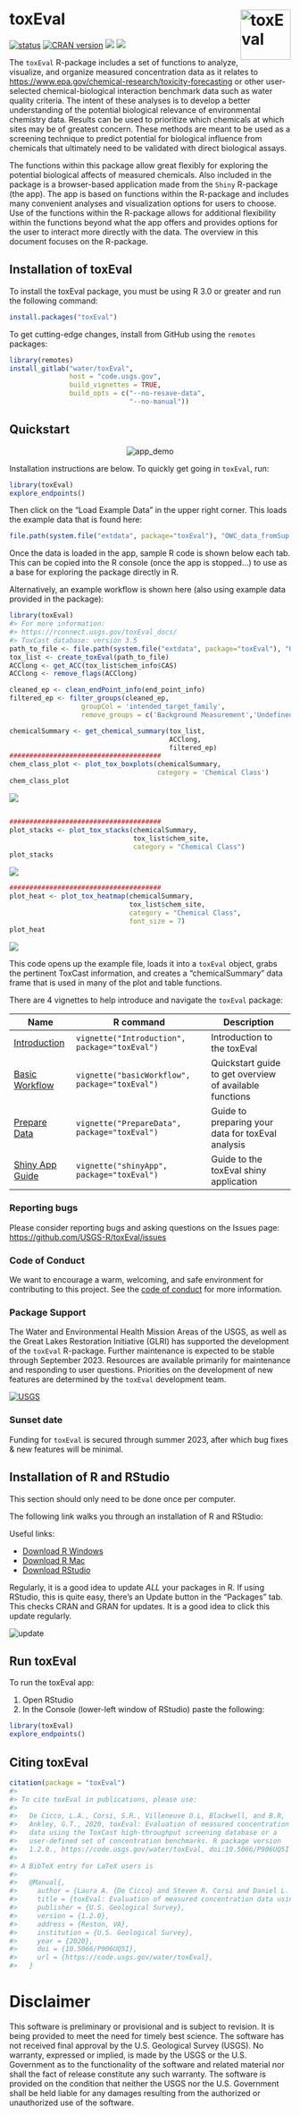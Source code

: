 # toxEval <img src="man/figures/toxEval.png" alt="toxEval" class="logo" style="width:90px;height:auto;" align="right" />

[![status](https://img.shields.io/badge/USGS-Research-blue.svg)](https://owi.usgs.gov/R/packages.html#research)
[![CRAN
version](http://www.r-pkg.org/badges/version/toxEval)](https://cran.r-project.org/package=toxEval)
[![](http://cranlogs.r-pkg.org/badges/toxEval)](https://cran.r-project.org/package=toxEval)
[![](http://cranlogs.r-pkg.org/badges/grand-total/toxEval)](https://cran.r-project.org/package=toxEval)

The `toxEval` R-package includes a set of functions to analyze,
visualize, and organize measured concentration data as it relates to
<https://www.epa.gov/chemical-research/toxicity-forecasting> or other
user-selected chemical-biological interaction benchmark data such as
water quality criteria. The intent of these analyses is to develop a
better understanding of the potential biological relevance of
environmental chemistry data. Results can be used to prioritize which
chemicals at which sites may be of greatest concern. These methods are
meant to be used as a screening technique to predict potential for
biological influence from chemicals that ultimately need to be validated
with direct biological assays.

The functions within this package allow great flexibly for exploring the
potential biological affects of measured chemicals. Also included in the
package is a browser-based application made from the `Shiny` R-package
(the app). The app is based on functions within the R-package and
includes many convenient analyses and visualization options for users to
choose. Use of the functions within the R-package allows for additional
flexibility within the functions beyond what the app offers and provides
options for the user to interact more directly with the data. The
overview in this document focuses on the R-package.

## Installation of toxEval

To install the toxEval package, you must be using R 3.0 or greater and
run the following command:

``` r
install.packages("toxEval")
```

To get cutting-edge changes, install from GitHub using the `remotes`
packages:

``` r
library(remotes)
install_gitlab("water/toxEval",
               host = "code.usgs.gov",
               build_vignettes = TRUE, 
               build_opts = c("--no-resave-data",
                              "--no-manual"))
```

## Quickstart

<p align="center">
<img src="https://code.usgs.gov/water/toxEval/raw/main/man/figures/app.gif" alt="app_demo">
</p>

Installation instructions are below. To quickly get going in `toxEval`,
run:

``` r
library(toxEval)
explore_endpoints()
```

Then click on the “Load Example Data” in the upper right corner. This
loads the example data that is found here:

``` r
file.path(system.file("extdata", package="toxEval"), "OWC_data_fromSup.xlsx")
```

Once the data is loaded in the app, sample R code is shown below each
tab. This can be copied into the R console (once the app is stopped…) to
use as a base for exploring the package directly in R.

Alternatively, an example workflow is shown here (also using example
data provided in the package):

``` r
library(toxEval)
#> For more information:
#> https://rconnect.usgs.gov/toxEval_docs/
#> ToxCast database: version 3.5
path_to_file <- file.path(system.file("extdata", package="toxEval"), "OWC_data_fromSup.xlsx")
tox_list <- create_toxEval(path_to_file)
ACClong <- get_ACC(tox_list$chem_info$CAS)
ACClong <- remove_flags(ACClong)

cleaned_ep <- clean_endPoint_info(end_point_info)
filtered_ep <- filter_groups(cleaned_ep, 
                  groupCol = 'intended_target_family',
                  remove_groups = c('Background Measurement','Undefined'))

chemicalSummary <- get_chemical_summary(tox_list, 
                                        ACClong, 
                                        filtered_ep)
######################################
chem_class_plot <- plot_tox_boxplots(chemicalSummary,
                                     category = 'Chemical Class')
chem_class_plot
```

![](man/figures/README-unnamed-chunk-6-1.png)

``` r

######################################
plot_stacks <- plot_tox_stacks(chemicalSummary, 
                               tox_list$chem_site, 
                               category = "Chemical Class")
plot_stacks
```

![](man/figures/README-unnamed-chunk-6-2.png)

``` r
######################################
plot_heat <- plot_tox_heatmap(chemicalSummary, 
                              tox_list$chem_site, 
                              category = "Chemical Class",
                              font_size = 7)
plot_heat
```

![](man/figures/README-unnamed-chunk-6-3.png)

This code opens up the example file, loads it into a `toxEval` object,
grabs the pertinent ToxCast information, and creates a “chemicalSummary”
data frame that is used in many of the plot and table functions.

There are 4 vignettes to help introduce and navigate the `toxEval`
package:

| Name                                                                          | R command                                      | Description                                             |
|------------|--------------|----------------------------------------------|
| [Introduction](http://usgs-r.github.io/toxEval/articles/Introduction.html)    | `vignette("Introduction", package="toxEval")`  | Introduction to the toxEval                             |
| [Basic Workflow](http://usgs-r.github.io/toxEval/articles/basicWorkflow.html) | `vignette("basicWorkflow", package="toxEval")` | Quickstart guide to get overview of available functions |
| [Prepare Data](http://usgs-r.github.io/toxEval/articles/PrepareData.html)     | `vignette("PrepareData", package="toxEval")`   | Guide to preparing your data for toxEval analysis       |
| [Shiny App Guide](http://usgs-r.github.io/toxEval/articles/shinyApp.html)     | `vignette("shinyApp", package="toxEval")`      | Guide to the toxEval shiny application                  |

### Reporting bugs

Please consider reporting bugs and asking questions on the Issues page:
<https://github.com/USGS-R/toxEval/issues>

### Code of Conduct

We want to encourage a warm, welcoming, and safe environment for
contributing to this project. See the [code of
conduct](https://github.com/USGS-R/toxEval/blob/main/CONDUCT.md) for
more information.

### Package Support

The Water and Environmental Health Mission Areas of the USGS, as well as
the Great Lakes Restoration Initiative (GLRI) has supported the
development of the `toxEval` R-package. Further maintenance is expected
to be stable through September 2023. Resources are available primarily
for maintenance and responding to user questions. Priorities on the
development of new features are determined by the `toxEval` development
team.

[![USGS](http://usgs-r.github.io/images/usgs.png)](https://www.usgs.gov/)

### Sunset date

Funding for `toxEval` is secured through summer 2023, after which bug
fixes & new features will be minimal.

## Installation of R and RStudio

This section should only need to be done once per computer.

The following link walks you through an installation of R and RStudio:

Useful links:

-   [Download R Windows](https://cran.r-project.org/bin/windows/base/)
-   [Download R Mac](https://cran.r-project.org/bin/macosx/)
-   [Download RStudio](https://posit.co/download/rstudio-desktop/)

Regularly, it is a good idea to update *ALL* your packages in R. If
using RStudio, this is quite easy, there’s an Update button in the
“Packages” tab. This checks CRAN and GRAN for updates. It is a good idea
to click this update regularly.

![update](vignettes/update.png)

## Run toxEval

To run the toxEval app:

1.  Open RStudio
2.  In the Console (lower-left window of RStudio) paste the following:

``` r
library(toxEval)
explore_endpoints()
```

## Citing toxEval

``` r
citation(package = "toxEval")
#> 
#> To cite toxEval in publications, please use:
#> 
#>   De Cicco, L.A., Corsi, S.R., Villeneuve D.L, Blackwell, and B.R,
#>   Ankley, G.T., 2020, toxEval: Evaluation of measured concentration
#>   data using the ToxCast high-throughput screening database or a
#>   user-defined set of concentration benchmarks. R package version
#>   1.2.0., https://code.usgs.gov/water/toxEval, doi:10.5066/P906UQ5I
#> 
#> A BibTeX entry for LaTeX users is
#> 
#>   @Manual{,
#>     author = {Laura A. {De Cicco} and Steven R. Corsi and Daniel L. Villeneuve and Brett R. Blackwell and Gerald T. Ankley},
#>     title = {toxEval: Evaluation of measured concentration data using the ToxCast high-throughput screening database or a user-defined set of concentration benchmarks.},
#>     publisher = {U.S. Geological Survey},
#>     version = {1.2.0},
#>     address = {Reston, VA},
#>     institution = {U.S. Geological Survey},
#>     year = {2020},
#>     doi = {10.5066/P906UQ5I},
#>     url = {https://code.usgs.gov/water/toxEval},
#>   }
```

# Disclaimer

This software is preliminary or provisional and is subject to revision.
It is being provided to meet the need for timely best science. The
software has not received final approval by the U.S. Geological Survey
(USGS). No warranty, expressed or implied, is made by the USGS or the
U.S. Government as to the functionality of the software and related
material nor shall the fact of release constitute any such warranty. The
software is provided on the condition that neither the USGS nor the U.S.
Government shall be held liable for any damages resulting from the
authorized or unauthorized use of the software.
